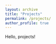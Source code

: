 ```yaml
---
layout: archive
title: "Projects"
permalink: /projects/
author_profile: true
---
```


Hello, projects!